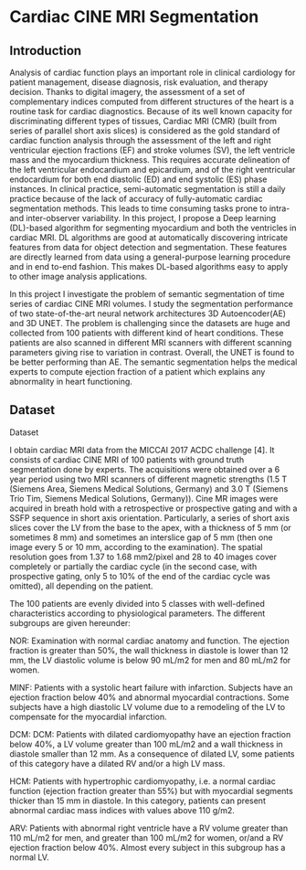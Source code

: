 # Cardiac CINE MRI Segmentation
 
## Introduction
Analysis of cardiac function plays an important role in clinical cardiology for patient management, disease diagnosis, risk evaluation, and therapy decision. Thanks to digital imagery, the assessment of a set of complementary indices computed from different structures of the heart is a routine task for cardiac diagnostics. Because of its well known capacity for discriminating different types of tissues, Cardiac MRI (CMR) (built from series of parallel short axis slices) is considered as the gold standard of cardiac function analysis through the assessment of the left and right ventricular ejection fractions (EF) and stroke volumes (SV), the left ventricle mass and the myocardium thickness. This requires accurate delineation of the left ventricular endocardium and epicardium, and of the right ventricular endocardium for both end diastolic (ED) and end systolic (ES) phase instances. In clinical practice, semi-automatic segmentation is still a daily practice because of the lack of accuracy of fully-automatic cardiac segmentation methods. This leads to time consuming tasks prone to intra- and inter-observer variability. In this project, I propose a Deep learning (DL)-based algorithm for segmenting myocardium and both the ventricles in cardiac MRI. DL algorithms are good at automatically discovering intricate features from data for object detection and segmentation. These features are directly learned from data using a general-purpose learning procedure and in end to-end fashion. This makes DL-based algorithms easy to apply to other image analysis applications.

In this project I investigate the problem of semantic segmentation of time series of cardiac CINE MRI volumes. I study the segmentation performance of two state-of-the-art neural network architectures 3D Autoencoder(AE) and 3D UNET. The problem is challenging since the datasets are huge and collected from 100 patients with different kind of heart conditions. These patients are also scanned in different MRI scanners with different scanning parameters giving rise to variation in contrast. Overall, the UNET is found to be better performing than AE. The semantic segmentation helps the medical experts to compute ejection fraction of a patient which explains any abnormality in heart functioning.

## Dataset
Dataset

I obtain cardiac MRI data from the MICCAI 2017 ACDC challenge [4]. It consists of cardiac CINE MRI of 100 patients with ground truth segmentation done by experts. The acquisitions were obtained over a 6 year period using two MRI scanners of different magnetic strengths (1.5 T (Siemens Area, Siemens Medical Solutions, Germany) and 3.0 T (Siemens Trio Tim, Siemens Medical Solutions, Germany)). Cine MR images were acquired in breath hold with a retrospective or prospective gating and with a SSFP sequence in short axis orientation. Particularly, a series of short axis slices cover the LV from the base to the apex, with a thickness of 5 mm (or sometimes 8 mm) and sometimes an interslice gap of 5 mm (then one image every 5 or 10 mm, according to the examination). The spatial resolution goes from 1.37 to 1.68 mm2/pixel and 28 to 40 images cover completely or partially the cardiac cycle (in the second case, with prospective gating, only 5 to 10% of the end of the cardiac cycle was omitted), all depending on the patient.

The 100 patients are evenly divided into 5 classes with well-defined characteristics according to physiological parameters. The different subgroups are given hereunder:

NOR: Examination with normal cardiac anatomy and function. The ejection fraction is greater than 50%, the wall thickness in diastole is lower than 12 mm, the LV diastolic volume is below 90 mL/m2 for men and 80 mL/m2 for women.

MINF: Patients with a systolic heart failure with infarction. Subjects have an ejection fraction below 40% and abnormal myocardial contractions. Some subjects have a high diastolic LV volume due to a remodeling of the LV to compensate for the myocardial infarction.

DCM: DCM: Patients with dilated cardiomyopathy have an ejection fraction below 40%, a LV volume greater than 100 mL/m2 and a wall thickness in diastole smaller than 12 mm. As a consequence of dilated LV, some patients of this category have a dilated RV and/or a high LV mass.

HCM: Patients with hypertrophic cardiomyopathy, i.e. a normal cardiac function (ejection fraction greater than 55%) but with myocardial segments thicker than 15 mm in diastole. In this category, patients can present abnormal cardiac mass indices with values above 110 g/m2.

ARV: Patients with abnormal right ventricle have a RV volume greater than 110 mL/m2 for men, and greater than 100 mL/m2 for women, or/and a RV ejection fraction below 40%. Almost every subject in this subgroup has a normal LV.


